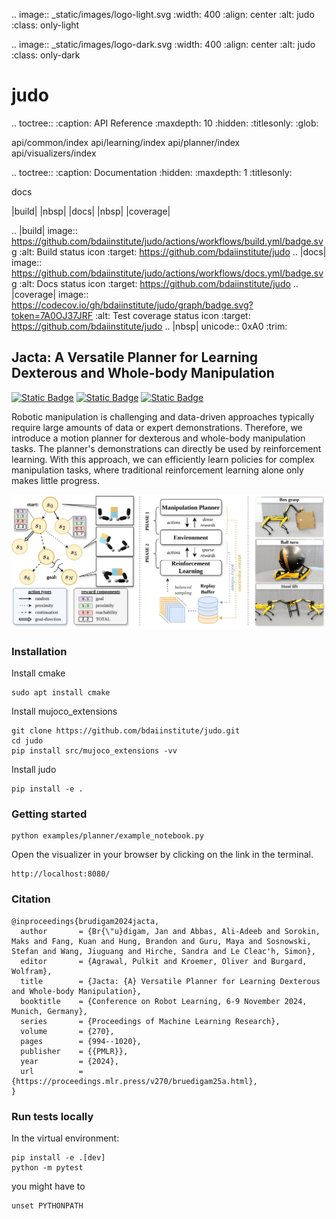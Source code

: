 .. image:: _static/images/logo-light.svg
   :width: 400
   :align: center
   :alt: judo
   :class: only-light

.. image:: _static/images/logo-dark.svg
   :width: 400
   :align: center
   :alt: judo
   :class: only-dark


# judo

<!-- prettier-ignore-start -->

.. toctree::
   :caption: API Reference
   :maxdepth: 10
   :hidden:
   :titlesonly:
   :glob:


   api/common/index
   api/learning/index
   api/planner/index
   api/visualizers/index


.. toctree::
   :caption: Documentation
   :hidden:
   :maxdepth: 1
   :titlesonly:

   docs


|build| |nbsp| |docs| |nbsp| |coverage|

.. |build| image:: https://github.com/bdaiinstitute/judo/actions/workflows/build.yml/badge.svg
   :alt: Build status icon
   :target: https://github.com/bdaiinstitute/judo
.. |docs| image:: https://github.com/bdaiinstitute/judo/actions/workflows/docs.yml/badge.svg
   :alt: Docs status icon
   :target: https://github.com/bdaiinstitute/judo
.. |coverage| image:: https://codecov.io/gh/bdaiinstitute/judo/graph/badge.svg?token=7A0OJ37JRF
   :alt: Test coverage status icon
   :target: https://github.com/bdaiinstitute/judo
.. |nbsp| unicode:: 0xA0
   :trim:


<!-- prettier-ignore-end -->

## Jacta: A Versatile Planner for Learning Dexterous and Whole-body Manipulation

[![Static Badge](https://img.shields.io/badge/ArXiv-8C48FC?style=for-the-badge)](https://arxiv.org/pdf/2408.01258)
[![Static Badge](https://img.shields.io/badge/Project_Page-8C48FC?style=for-the-badge)](https://judo.github.io/)
[![Static Badge](https://img.shields.io/badge/RAI_Institute-8C48FC?style=for-the-badge)](https://rai-inst.com/resources/papers/jacta-a-versatile-planner-for-learning-dexterous-and-whole-body-manipulation/)


Robotic manipulation is challenging and data-driven approaches typically require large amounts of data or expert demonstrations. Therefore, we introduce a motion planner for dexterous and whole-body manipulation tasks. The planner's demonstrations can directly be used by reinforcement learning. With this approach, we can efficiently learn policies for complex manipulation tasks, where traditional reinforcement learning alone only makes little progress.


![Jacta](_static/images/jacta_overview.jpg)

### Installation
Install cmake
```
sudo apt install cmake
```

Install mujoco_extensions
```
git clone https://github.com/bdaiinstitute/judo.git
cd judo
pip install src/mujoco_extensions -vv
```

Install judo
```
pip install -e .
```


### Getting started
```
python examples/planner/example_notebook.py
```
Open the visualizer in your browser by clicking on the link in the terminal.
```
http://localhost:8080/
```


### Citation
```
@inproceedings{brudigam2024jacta,
  author       = {Br{\"u}digam, Jan and Abbas, Ali-Adeeb and Sorokin, Maks and Fang, Kuan and Hung, Brandon and Guru, Maya and Sosnowski, Stefan and Wang, Jiuguang and Hirche, Sandra and Le Cleac'h, Simon},
  editor       = {Agrawal, Pulkit and Kroemer, Oliver and Burgard, Wolfram},
  title        = {Jacta: {A} Versatile Planner for Learning Dexterous and Whole-body Manipulation},
  booktitle    = {Conference on Robot Learning, 6-9 November 2024, Munich, Germany},
  series       = {Proceedings of Machine Learning Research},
  volume       = {270},
  pages        = {994--1020},
  publisher    = {{PMLR}},
  year         = {2024},
  url          = {https://proceedings.mlr.press/v270/bruedigam25a.html},
}
```

### Run tests locally
In the virtual environment:
```
pip install -e .[dev]
python -m pytest
```
you might have to
```
unset PYTHONPATH
```
